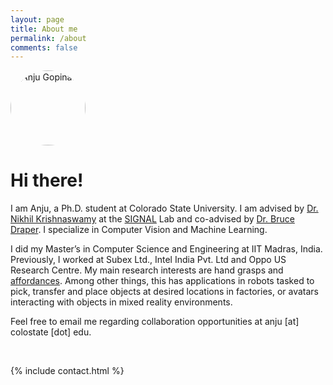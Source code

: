 ```yaml
---
layout: page
title: About me
permalink: /about
comments: false
---
```

<div class="row">
  <div class="col-md-12 d-flex align-items-center">
    <div class="content">
      <img style="border-radius: 50%; width: 120px; margin-right: 20px;" src="https://anjugopinath.github.io/styles/AnjuGopinath.png" alt="Anju Gopinath">
    </div>
    <div>
      <h1>Hi there!</h1>
      <p>
        I am Anju, a Ph.D. student at Colorado State University. I am advised by 
        <a href="https://www.nikhilkrishnaswamy.com/">Dr. Nikhil Krishnaswamy</a> at the 
        <a href="https://www.signallab.ai/">SIGNAL</a> Lab and co-advised by 
        <a href="https://www.cs.colostate.edu/~draper/">Dr. Bruce Draper</a>. I specialize in Computer Vision and Machine Learning.
      </p>
      <p>
        I did my Master’s in Computer Science and Engineering at IIT Madras, India. Previously, I worked at Subex Ltd., 
        Intel India Pvt. Ltd and Oppo US Research Centre. My main research interests are hand grasps and 
        <a href="http://cs.brown.edu/courses/cs137/2017/readings/Gibson-AFF.pdf">affordances</a>. Among other things, 
        this has applications in robots tasked to pick, transfer and place objects at desired locations in factories,
        or avatars interacting with objects in mixed reality environments.
      </p>
      <p>
        Feel free to email me regarding collaboration opportunities at anju [at] colostate [dot] edu.
      </p>
    </div>
  </div>
</div>

<br/>

{% include contact.html %}
